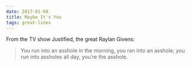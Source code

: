 ```yaml
---
date: 2017-01-08
title: Maybe It's You
tags: great-lines
---
```



From the TV show Justified, the great Raylan Givens:

> You run into an asshole in the morning, you ran into an asshole; you run into assholes all day, you’re the asshole.